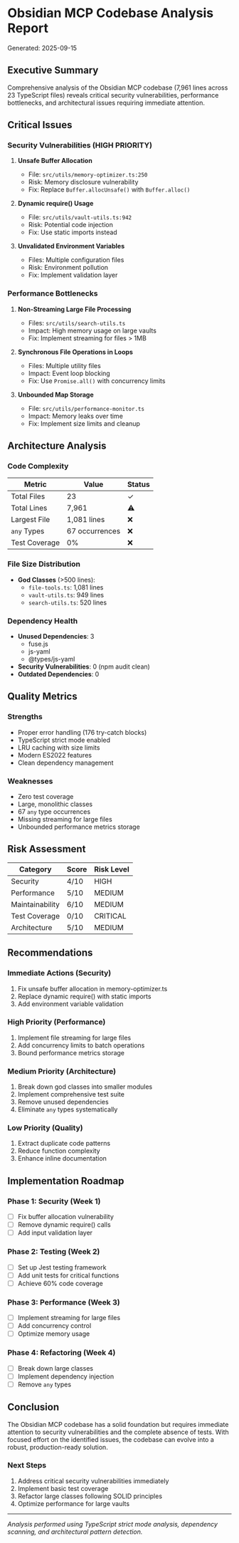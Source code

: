 # Obsidian MCP Codebase Analysis Report

Generated: 2025-09-15

## Executive Summary

Comprehensive analysis of the Obsidian MCP codebase (7,961 lines across 23 TypeScript files) reveals critical security vulnerabilities, performance bottlenecks, and architectural issues requiring immediate attention.

## Critical Issues

### Security Vulnerabilities (HIGH PRIORITY)

1. **Unsafe Buffer Allocation**
   - File: `src/utils/memory-optimizer.ts:250`
   - Risk: Memory disclosure vulnerability
   - Fix: Replace `Buffer.allocUnsafe()` with `Buffer.alloc()`

2. **Dynamic require() Usage**
   - File: `src/utils/vault-utils.ts:942`
   - Risk: Potential code injection
   - Fix: Use static imports instead

3. **Unvalidated Environment Variables**
   - Files: Multiple configuration files
   - Risk: Environment pollution
   - Fix: Implement validation layer

### Performance Bottlenecks

1. **Non-Streaming Large File Processing**
   - Files: `src/utils/search-utils.ts`
   - Impact: High memory usage on large vaults
   - Fix: Implement streaming for files > 1MB

2. **Synchronous File Operations in Loops**
   - Files: Multiple utility files
   - Impact: Event loop blocking
   - Fix: Use `Promise.all()` with concurrency limits

3. **Unbounded Map Storage**
   - File: `src/utils/performance-monitor.ts`
   - Impact: Memory leaks over time
   - Fix: Implement size limits and cleanup

## Architecture Analysis

### Code Complexity

| Metric | Value | Status |
|--------|-------|--------|
| Total Files | 23 | ✓ |
| Total Lines | 7,961 | ⚠️ |
| Largest File | 1,081 lines | ❌ |
| `any` Types | 67 occurrences | ❌ |
| Test Coverage | 0% | ❌ |

### File Size Distribution

- **God Classes** (>500 lines):
  - `file-tools.ts`: 1,081 lines
  - `vault-utils.ts`: 949 lines
  - `search-utils.ts`: 520 lines

### Dependency Health

- **Unused Dependencies**: 3
  - fuse.js
  - js-yaml
  - @types/js-yaml
- **Security Vulnerabilities**: 0 (npm audit clean)
- **Outdated Dependencies**: 0

## Quality Metrics

### Strengths
- Proper error handling (176 try-catch blocks)
- TypeScript strict mode enabled
- LRU caching with size limits
- Modern ES2022 features
- Clean dependency management

### Weaknesses
- Zero test coverage
- Large, monolithic classes
- 67 `any` type occurrences
- Missing streaming for large files
- Unbounded performance metrics storage

## Risk Assessment

| Category | Score | Risk Level |
|----------|-------|------------|
| Security | 4/10 | HIGH |
| Performance | 5/10 | MEDIUM |
| Maintainability | 6/10 | MEDIUM |
| Test Coverage | 0/10 | CRITICAL |
| Architecture | 5/10 | MEDIUM |

## Recommendations

### Immediate Actions (Security)
1. Fix unsafe buffer allocation in memory-optimizer.ts
2. Replace dynamic require() with static imports
3. Add environment variable validation

### High Priority (Performance)
1. Implement file streaming for large files
2. Add concurrency limits to batch operations
3. Bound performance metrics storage

### Medium Priority (Architecture)
1. Break down god classes into smaller modules
2. Implement comprehensive test suite
3. Remove unused dependencies
4. Eliminate `any` types systematically

### Low Priority (Quality)
1. Extract duplicate code patterns
2. Reduce function complexity
3. Enhance inline documentation

## Implementation Roadmap

### Phase 1: Security (Week 1)
- [ ] Fix buffer allocation vulnerability
- [ ] Remove dynamic require() calls
- [ ] Add input validation layer

### Phase 2: Testing (Week 2)
- [ ] Set up Jest testing framework
- [ ] Add unit tests for critical functions
- [ ] Achieve 60% code coverage

### Phase 3: Performance (Week 3)
- [ ] Implement streaming for large files
- [ ] Add concurrency control
- [ ] Optimize memory usage

### Phase 4: Refactoring (Week 4)
- [ ] Break down large classes
- [ ] Implement dependency injection
- [ ] Remove `any` types

## Conclusion

The Obsidian MCP codebase has a solid foundation but requires immediate attention to security vulnerabilities and the complete absence of tests. With focused effort on the identified issues, the codebase can evolve into a robust, production-ready solution.

### Next Steps
1. Address critical security vulnerabilities immediately
2. Implement basic test coverage
3. Refactor large classes following SOLID principles
4. Optimize performance for large vaults

---

*Analysis performed using TypeScript strict mode analysis, dependency scanning, and architectural pattern detection.*